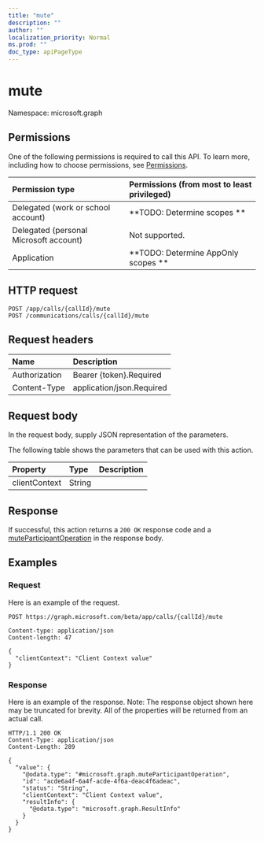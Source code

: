```yaml
---
title: "mute"
description: ""
author: ""
localization_priority: Normal
ms.prod: ""
doc_type: apiPageType
---
```


# mute

Namespace: microsoft.graph



## Permissions
One of the following permissions is required to call this API. To learn more, including how to choose permissions, see [Permissions](/concepts/permissions-reference.md).

|Permission type|Permissions (from most to least privileged)|
|:---|:---|
|Delegated (work or school account)|**TODO: Determine scopes **|
|Delegated (personal Microsoft account)|Not supported.|
|Application|**TODO: Determine AppOnly scopes **|

## HTTP request
<!-- {
  "blockType": "ignored"
}
-->
``` http
POST /app/calls/{callId}/mute
POST /communications/calls/{callId}/mute
```

## Request headers
|Name|Description|
|:---|:---|
|Authorization|Bearer {token}.Required|
|Content-Type|application/json.Required|

## Request body
In the request body, supply JSON representation of the parameters.

The following table shows the parameters that can be used with this action.

|Property|Type|Description|
|:---|:---|:---|
|clientContext|String||



## Response
If successful, this action returns a `200 OK` response code and a [muteParticipantOperation](../resources/muteparticipantoperation.md) in the response body.

## Examples

### Request
Here is an example of the request.
<!-- {
  "blockType": "request",
  "name": "call_mute"
}
-->
``` http
POST https://graph.microsoft.com/beta/app/calls/{callId}/mute

Content-type: application/json
Content-length: 47

{
  "clientContext": "Client Context value"
}
```

### Response
Here is an example of the response. Note: The response object shown here may be truncated for brevity. All of the properties will be returned from an actual call.
<!-- {
  "blockType": "response",
  "truncated": true,
  "@odata.type": "microsoft.graph.muteparticipantoperation"
}
-->
``` http
HTTP/1.1 200 OK
Content-Type: application/json
Content-Length: 289

{
  "value": {
    "@odata.type": "#microsoft.graph.muteParticipantOperation",
    "id": "acde6a4f-6a4f-acde-4f6a-deac4f6adeac",
    "status": "String",
    "clientContext": "Client Context value",
    "resultInfo": {
      "@odata.type": "microsoft.graph.ResultInfo"
    }
  }
}
```

